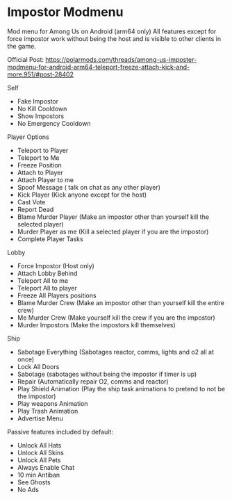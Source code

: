 # Impostor Modmenu
Mod menu for Among Us on Android (arm64 only)
All features except for force impostor work without being the host and is visible to other clients in the game.

Official Post: https://polarmods.com/threads/among-us-imposter-modmenu-for-android-arm64-teleport-freeze-attach-kick-and-more.951/#post-28402

Self
- Fake Impostor
- No Kill Cooldown
- Show Impostors
- No Emergency Cooldown

Player Options
- Teleport to Player
- Teleport to Me
- Freeze Position
- Attach to Player
- Attach Player to me
- Spoof Message ( talk on chat as any other player)
- Kick Player (Kick anyone except for the host)
- Cast Vote
- Report Dead
- Blame Murder Player (Make an impostor other than yourself kill the selected player)
- Murder Player as me (Kill a selected player if you are the impostor)
- Complete Player Tasks

Lobby
- Force Impostor (Host only)
- Attach Lobby Behind
- Teleport All to me
- Teleport All to player
- Freeze All Players positions
- Blame Murder Crew (Make an impostor other than yourself kill the entire crew)
- Me Murder Crew (Make yourself kill the crew if you are the impostor)
- Murder Impostors (Make the impostors kill themselves)

Ship
- Sabotage Everything (Sabotages reactor, comms, lights and o2 all at once)
- Lock All Doors
- Sabotage (sabotages without being the impostor if timer is up)
- Repair (Automatically repair O2, comms and reactor)
- Play Shield Animation (Play the ship task animations to pretend to not be the impostor)
- Play weapons Animation
- Play Trash Animation
- Advertise Menu


Passive features included by default:
- Unlock All Hats
- Unlock All Skins
- Unlock All Pets
- Always Enable Chat
- 10 min Antiban
- See Ghosts
- No Ads
